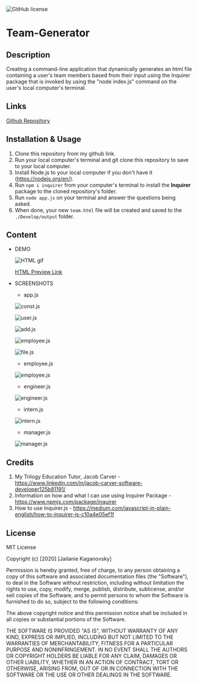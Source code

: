 ![GitHub license](https://img.shields.io/badge/license-MIT-blue.svg)

# Team-Generator

## Description
Creating a command-line application that dynamically generates an html file containing a user's team members based from their input using the Inquirer package that is invoked by using the "node index.js" command on the user's local computer's terminal.

## Links
[Github Repository](https://github.com/jkaganovsky/Team-Generator)

## Installation & Usage
1. Clone this repository from my github link.
1. Run your local computer's terminal and git clone this repository to save to your local computer.
1. Install Node.js to your local computer if you don't have it (https://nodejs.org/en/).
1. Run `npm i inquirer` from your computer's terminal to install the **Inquirer** package to the cloned repository's folder.
1. Run `node app.js` on your terminal and answer the questions being asked.
1. When done, your new `team.html` file will be created and saved to the `./Develop/output` folder.

## Content
* DEMO

    ![HTML gif](./Assets/images/HTML.gif)

    [HTML Preview Link](    )

* SCREENSHOTS

    - app.js

    ![const.js](./Assets/images/app_const.js.png)

    ![user.js](./Assets/images/app_user.js.png)

    ![add.js](./Assets/images/app_add.js.png)

    ![employee.js](./Assets/images/app_employee.js.png)

    ![file.js](./Assets/images/app_file.js.png)


    - employee.js

    ![employee.js](./Assets/images/employee.js.png)


    - engineer.js

    ![engineer.js](./Assets/images/engineer.js.png)


    - intern.js

    ![intern.js](./Assets/images/intern.js.png)


    - manager.js

    ![manager.js](./Assets/images/manager.js.png)

## Credits
1. My Trilogy Education Tutor, Jacob Carver - https://www.linkedin.com/in/jacob-carver-software-developer125b81191/
1. Information on how and what I can use using Inquirer Package - https://www.npmjs.com/package/inquirer
1. How to use Inquirer.js - https://medium.com/javascript-in-plain-english/how-to-inquirer-js-c10a4e05ef1f

## License
MIT License

Copyright (c) [2020] [Jailanie Kaganovsky]

Permission is hereby granted, free of charge, to any person obtaining a copy
of this software and associated documentation files (the "Software"), to deal
in the Software without restriction, including without limitation the rights
to use, copy, modify, merge, publish, distribute, sublicense, and/or sell
copies of the Software, and to permit persons to whom the Software is
furnished to do so, subject to the following conditions:

The above copyright notice and this permission notice shall be included in all
copies or substantial portions of the Software.

THE SOFTWARE IS PROVIDED "AS IS", WITHOUT WARRANTY OF ANY KIND, EXPRESS OR
IMPLIED, INCLUDING BUT NOT LIMITED TO THE WARRANTIES OF MERCHANTABILITY,
FITNESS FOR A PARTICULAR PURPOSE AND NONINFRINGEMENT. IN NO EVENT SHALL THE
AUTHORS OR COPYRIGHT HOLDERS BE LIABLE FOR ANY CLAIM, DAMAGES OR OTHER
LIABILITY, WHETHER IN AN ACTION OF CONTRACT, TORT OR OTHERWISE, ARISING FROM,
OUT OF OR IN CONNECTION WITH THE SOFTWARE OR THE USE OR OTHER DEALINGS IN THE
SOFTWARE.
